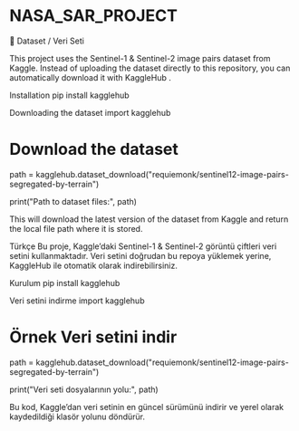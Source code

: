 # NASA_SAR_PROJECT
📂 Dataset / Veri Seti

This project uses the Sentinel-1 & Sentinel-2 image pairs dataset from Kaggle.
Instead of uploading the dataset directly to this repository, you can automatically download it with KaggleHub
.

Installation
pip install kagglehub

Downloading the dataset
import kagglehub

# Download the dataset
path = kagglehub.dataset_download("requiemonk/sentinel12-image-pairs-segregated-by-terrain")

print("Path to dataset files:", path)

This will download the latest version of the dataset from Kaggle and return the local file path where it is stored.

Türkçe
Bu proje, Kaggle’daki Sentinel-1 & Sentinel-2 görüntü çiftleri veri setini kullanmaktadır.
Veri setini doğrudan bu repoya yüklemek yerine, KaggleHub
 ile otomatik olarak indirebilirsiniz.

Kurulum
pip install kagglehub

Veri setini indirme
import kagglehub

# Örnek Veri setini indir
path = kagglehub.dataset_download("requiemonk/sentinel12-image-pairs-segregated-by-terrain")

print("Veri seti dosyalarının yolu:", path)

Bu kod, Kaggle’dan veri setinin en güncel sürümünü indirir ve yerel olarak kaydedildiği klasör yolunu döndürür.
